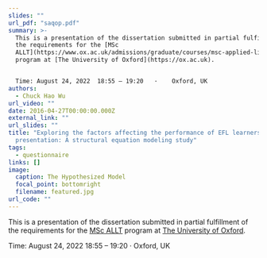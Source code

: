```yaml
---
slides: ""
url_pdf: "saqop.pdf"
summary: >-
  This is a presentation of the dissertation submitted in partial fulfillment of
  the requirements for the [MSc
  ALLT](https://www.ox.ac.uk/admissions/graduate/courses/msc-applied-linguistics-for-language-teaching)
  program at [The University of Oxford](https://ox.ac.uk).


  Time: August 24, 2022  18:55 – 19:20   ·    Oxford, UK
authors:
  - Chuck Hao Wu
url_video: ""
date: 2016-04-27T00:00:00.000Z
external_link: ""
url_slides: ""
title: "Exploring the factors affecting the performance of EFL learners’ oral
  presentation: A structural equation modeling study"
tags:
  - questionnaire
links: []
image:
  caption: The Hypothesized Model
  focal_point: bottomright
  filename: featured.jpg
url_code: ""
---
```

This is a presentation of the dissertation submitted in partial fulfillment of the requirements for the [MSc ALLT](https://www.ox.ac.uk/admissions/graduate/courses/msc-applied-linguistics-for-language-teaching) program at [The University of Oxford](https://ox.ac.uk).

Time: August 24, 2022  18:55 – 19:20   ·    Oxford, UK
